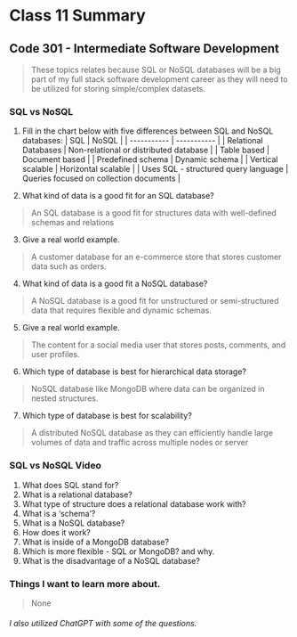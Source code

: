 # Class 11 Summary
## Code 301 - Intermediate Software Development

> These topics relates because SQL or NoSQL databases will be a big part of my full stack software development career as they will need to be utilized for storing simple/complex datasets. 

### SQL vs NoSQL
1. Fill in the chart below with five differences between SQL and NoSQL databases:
| SQL | NoSQL |
| ----------- | ----------- |
| Relational Databases | Non-relational or distributed database |
| Table based | Document based |
| Predefined schema | Dynamic schema |
| Vertical scalable | Horizontal scalable |
| Uses SQL - structured query language  | Queries focused on collection documents |

2. What kind of data is a good fit for an SQL database?
> An SQL database is a good fit for structures data with well-defined schemas and relations
3. Give a real world example.
> A customer database for an e-commerce store that stores customer data such as orders.
4. What kind of data is a good fit a NoSQL database?
> A NoSQL database is a good fit for unstructured or semi-structured data that requires flexible and dynamic schemas.
5. Give a real world example.
> The content for a social media user that stores posts, comments, and user profiles. 
6. Which type of database is best for hierarchical data storage?
> NoSQL database like MongoDB where data can be organized in nested structures.
7. Which type of database is best for scalability?
> A distributed NoSQL database as they can efficiently handle large volumes of data and traffic across multiple nodes or server

### SQL vs NoSQL Video
1. What does SQL stand for?
2. What is a relational database?
3. What type of structure does a relational database work with?
4. What is a ‘schema’?
5. What is a NoSQL database?
6. How does it work?
7. What is inside of a MongoDB database?
8. Which is more flexible - SQL or MongoDB? and why.
9. What is the disadvantage of a NoSQL database?

### Things I want to learn more about.
> None


###### I also utilized ChatGPT with some of the questions.